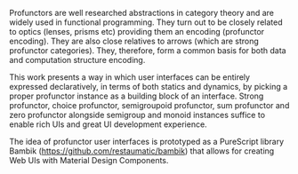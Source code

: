 Profunctors are well researched abstractions in category theory and are widely used in functional programming.
They turn out to be closely related to optics (lenses, prisms etc) providing them an encoding (profunctor encoding).
They are also close relatives to arrows (which are strong profunctor categories).
They, therefore, form a common basis for both data and computation structure encoding.

This work presents a way in which user interfaces can be entirely expressed declaratively, in terms of both statics and dynamics, by picking a proper profunctor instance as a building block of an interface.
Strong profunctor, choice profunctor, semigroupoid profunctor, sum profunctor and zero profunctor alongside semigroup and monoid instances suffice to enable rich UIs and great UI development experience.

The idea of profunctor user interfaces is prototyped as a PureScript library Bambik (https://github.com/restaumatic/bambik) that allows for creating Web UIs with Material Design Components.
